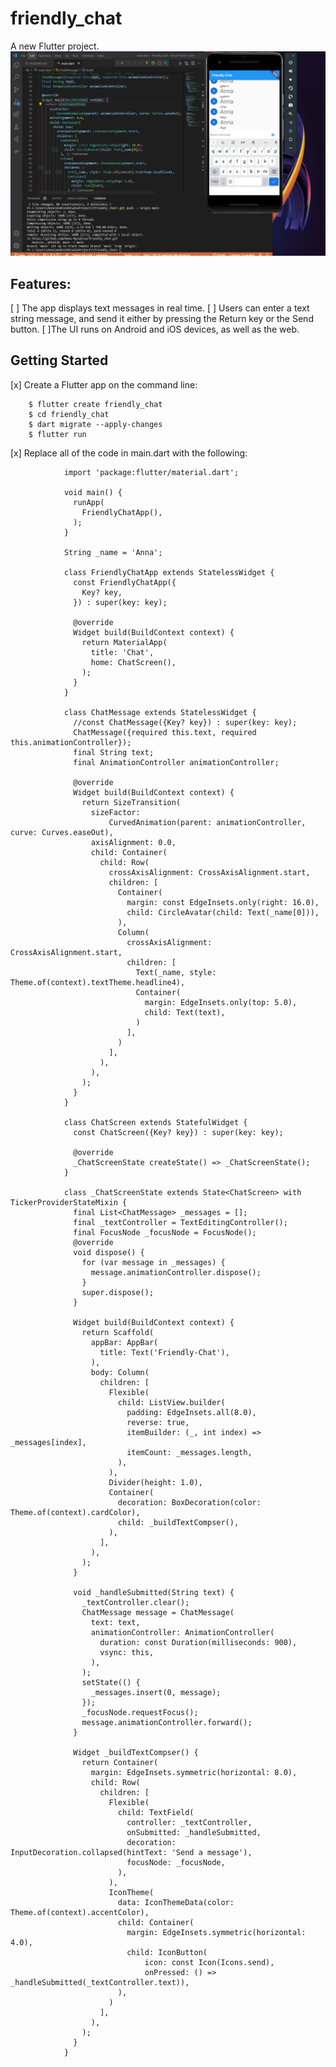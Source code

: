 # friendly_chat

A new Flutter project.
![img](https://github.com/Anna-Myzukina/friendly_chat/blob/main/screenschot/screen.PNG)

## Features:

[ ] The app displays text messages in real time.
[ ] Users can enter a text string message, and send it either by pressing the Return key or the Send button.
[ ]The UI runs on Android and iOS devices, as well as the web.

## Getting Started

[x] Create a Flutter app on the command line:


        $ flutter create friendly_chat
        $ cd friendly_chat
        $ dart migrate --apply-changes
        $ flutter run
        
[x] Replace all of the code in main.dart with the following:

                import 'package:flutter/material.dart';

                void main() {
                  runApp(
                    FriendlyChatApp(),
                  );
                }

                String _name = 'Anna';

                class FriendlyChatApp extends StatelessWidget {
                  const FriendlyChatApp({
                    Key? key,
                  }) : super(key: key);

                  @override
                  Widget build(BuildContext context) {
                    return MaterialApp(
                      title: 'Chat',
                      home: ChatScreen(),
                    );
                  }
                }

                class ChatMessage extends StatelessWidget {
                  //const ChatMessage({Key? key}) : super(key: key);
                  ChatMessage({required this.text, required this.animationController});
                  final String text;
                  final AnimationController animationController;

                  @override
                  Widget build(BuildContext context) {
                    return SizeTransition(
                      sizeFactor:
                          CurvedAnimation(parent: animationController, curve: Curves.easeOut),
                      axisAlignment: 0.0,
                      child: Container(
                        child: Row(
                          crossAxisAlignment: CrossAxisAlignment.start,
                          children: [
                            Container(
                              margin: const EdgeInsets.only(right: 16.0),
                              child: CircleAvatar(child: Text(_name[0])),
                            ),
                            Column(
                              crossAxisAlignment: CrossAxisAlignment.start,
                              children: [
                                Text(_name, style: Theme.of(context).textTheme.headline4),
                                Container(
                                  margin: EdgeInsets.only(top: 5.0),
                                  child: Text(text),
                                )
                              ],
                            )
                          ],
                        ),
                      ),
                    );
                  }
                }

                class ChatScreen extends StatefulWidget {
                  const ChatScreen({Key? key}) : super(key: key);

                  @override
                  _ChatScreenState createState() => _ChatScreenState();
                }

                class _ChatScreenState extends State<ChatScreen> with TickerProviderStateMixin {
                  final List<ChatMessage> _messages = [];
                  final _textController = TextEditingController();
                  final FocusNode _focusNode = FocusNode();
                  @override
                  void dispose() {
                    for (var message in _messages) {
                      message.animationController.dispose();
                    }
                    super.dispose();
                  }

                  Widget build(BuildContext context) {
                    return Scaffold(
                      appBar: AppBar(
                        title: Text('Friendly-Chat'),
                      ),
                      body: Column(
                        children: [
                          Flexible(
                            child: ListView.builder(
                              padding: EdgeInsets.all(8.0),
                              reverse: true,
                              itemBuilder: (_, int index) => _messages[index],
                              itemCount: _messages.length,
                            ),
                          ),
                          Divider(height: 1.0),
                          Container(
                            decoration: BoxDecoration(color: Theme.of(context).cardColor),
                            child: _buildTextCompser(),
                          ),
                        ],
                      ),
                    );
                  }

                  void _handleSubmitted(String text) {
                    _textController.clear();
                    ChatMessage message = ChatMessage(
                      text: text,
                      animationController: AnimationController(
                        duration: const Duration(milliseconds: 900),
                        vsync: this,
                      ),
                    );
                    setState(() {
                      _messages.insert(0, message);
                    });
                    _focusNode.requestFocus();
                    message.animationController.forward();
                  }

                  Widget _buildTextCompser() {
                    return Container(
                      margin: EdgeInsets.symmetric(horizontal: 8.0),
                      child: Row(
                        children: [
                          Flexible(
                            child: TextField(
                              controller: _textController,
                              onSubmitted: _handleSubmitted,
                              decoration: InputDecoration.collapsed(hintText: 'Send a message'),
                              focusNode: _focusNode,
                            ),
                          ),
                          IconTheme(
                            data: IconThemeData(color: Theme.of(context).accentColor),
                            child: Container(
                              margin: EdgeInsets.symmetric(horizontal: 4.0),
                              child: IconButton(
                                  icon: const Icon(Icons.send),
                                  onPressed: () => _handleSubmitted(_textController.text)),
                            ),
                          )
                        ],
                      ),
                    );
                  }
                }
                


